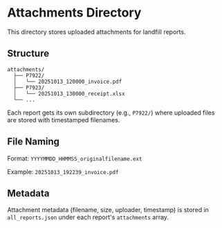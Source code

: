 # Attachments Directory

This directory stores uploaded attachments for landfill reports.

## Structure

```
attachments/
  ├── P7922/
  │   └── 20251013_120000_invoice.pdf
  ├── P7923/
  │   └── 20251013_130000_receipt.xlsx
  └── ...
```

Each report gets its own subdirectory (e.g., `P7922/`) where uploaded files are stored with timestamped filenames.

## File Naming

Format: `YYYYMMDD_HHMMSS_originalfilename.ext`

Example: `20251013_192239_invoice.pdf`

## Metadata

Attachment metadata (filename, size, uploader, timestamp) is stored in `all_reports.json` under each report's `attachments` array.
